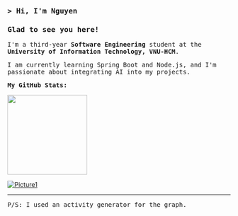 ### <samp>&gt; Hi, I'm Nguyen</samp>

### <samp>Glad to see you here!</samp>

<samp>I'm a third-year **Software Engineering** student at the **University of Information Technology, VNU-HCM**.</samp>

<samp>I am currently learning Spring Boot and Node.js, and I'm passionate about integrating AI into my projects.</samp>

**<samp>My GitHub Stats:</samp>**

<p>
  <img height="180em" src="https://github-readme-stats.vercel.app/api/top-langs/?username=NguyenIsHere&show_icons=true&hide_border=true&layout=compact&langs_count=6"/>
</p>

<p>
  <a href="https://ibb.co/84BzcL05"><img src="https://i.ibb.co/h1MXfJyW/Picture1.png" alt="Picture1" border="0"></a>
</p>

---
<samp>P/S: I used an activity generator for the graph.</samp>
